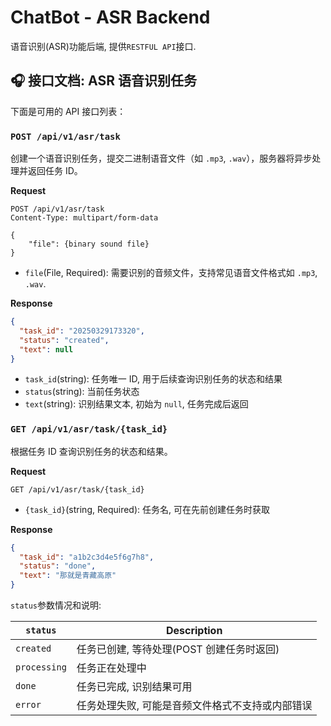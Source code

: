 # ChatBot - ASR Backend

语音识别(ASR)功能后端, 提供`RESTFUL API`接口.

## 🎧 接口文档: ASR 语音识别任务

下面是可用的 API 接口列表：

### `POST /api/v1/asr/task`

创建一个语音识别任务，提交二进制语音文件（如 `.mp3`, `.wav`），服务器将异步处理并返回任务 ID。

**Request**

```http
POST /api/v1/asr/task
Content-Type: multipart/form-data

{
    "file": {binary sound file}
}
```

- `file`(File, Required): 需要识别的音频文件，支持常见语音文件格式如 `.mp3`, `.wav`.

**Response**

```json
{
  "task_id": "20250329173320",
  "status": "created",
  "text": null
}
```

- `task_id`(string): 任务唯一 ID, 用于后续查询识别任务的状态和结果
- `status`(string): 当前任务状态
- `text`(string): 识别结果文本, 初始为 `null`, 任务完成后返回

### `GET /api/v1/asr/task/{task_id}`

根据任务 ID 查询识别任务的状态和结果。

**Request**

```http
GET /api/v1/asr/task/{task_id}
```

- `{task_id}`(string, Required): 任务名, 可在先前创建任务时获取

**Response**

```json
{
  "task_id": "a1b2c3d4e5f6g7h8",
  "status": "done",
  "text": "那就是青藏高原"
}
```

`status`参数情况和说明:

| `status` | Description |
|-|-|
| `created` | 任务已创建, 等待处理(POST 创建任务时返回) |
| `processing` | 任务正在处理中 |
| `done` | 任务已完成, 识别结果可用 |
| `error` | 任务处理失败, 可能是音频文件格式不支持或内部错误 |
